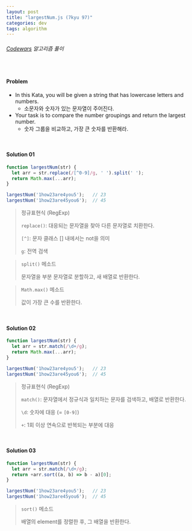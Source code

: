 ```yaml
---
layout: post
title: "largestNum.js (7kyu 97)"
categories: dev
tags: algorithm
---
```


###### [Codewars](https://www.codewars.com) 알고리즘 풀이

<br>

#### Problem

- In this Kata, you will be given a string that has lowercase letters and numbers.
  - 소문자와 숫자가 있는 문자열이 주어진다.
- Your task is to compare the number groupings and return the largest number.
  - 숫자 그룹을 비교하고, 가장 큰 숫자를 반환해라.

<br>

#### Solution 01

```js
function largestNum(str) {
  let arr = str.replace(/[^0-9]/g, ' ').split(' ');
  return Math.max(...arr);
}

largestNum('1how23are4you5');	// 23
largestNum('1how23are45you6');	// 45
```

> 정규표현식 (RegExp)
>
> `replace()`: 대응되는 문자열을 찾아 다른 문자열로 치환한다.
>
> `[^]`: 문자 클래스 [] 내에서는 not을 의미
>
> `g`: 전역 검색

> `split()` 메소드
>
> 문자열을 부분 문자열로 분할하고, 새 배열로 반환한다.

> `Math.max()` 메소드
>
> 값이 가장 큰 수를 반환한다.

<br>

#### Solution 02

```js
function largestNum(str) {
  let arr = str.match(/\d+/g);
  return Math.max(...arr);
}

largestNum('1how23are4you5');	// 23
largestNum('1how23are45you6');	// 45
```

> 정규표현식 (RegExp)
>
> `match()`: 문자열에서 정규식과 일치하는 문자를 검색하고, 배열로 반환한다.
>
> `\d`: 숫자에 대응 (= `[0-9]`)
>
> `+`: 1회 이상 연속으로 반복되는 부분에 대응

<br>

#### Solution 03

```js
function largestNum(str) {
  let arr = str.match(/\d+/g);
  return +arr.sort((a, b) => b - a)[0];
}

largestNum('1how23are4you5');	// 23
largestNum('1how23are45you6');	// 45
```

> `sort()` 메소드
>
> 배열의 element를 정렬한 후, 그 배열을 반환한다.

<br>